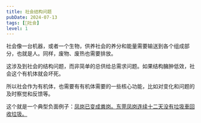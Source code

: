 ```yaml
---
title: 社会结构问题
pubDate: 2024-07-13
tags: [👫社会]
level: 1
---
```


社会像一台机器，或者一个生物，供养社会的养分和能量需要输送到各个组成部分，也就是人。同样，废物、废热也需要排放。

这涉及到社会的结构问题，而非简单的总供给总需求问题。如果结构臃肿低效，社会这个有机体就会坏死。

所以社会作为有机体，也需要有有机体需要的一些核心功能，比如对变化和问题的及时察觉和反馈等。

这个就是一个典型负面例子：[凤岗已变成粪岗。东莞凤岗连续十二天没有垃圾車回收垃圾。](https://www.bilibili.com/video/BV1UWbWe1EnJ/)
